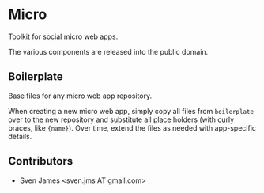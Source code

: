 # Micro

Toolkit for social micro web apps.

The various components are released into the public domain.

## Boilerplate

Base files for any micro web app repository.

When creating a new micro web app, simply copy all files from `boilerplate` over to the new
repository and substitute all place holders (with curly braces, like `{name}`). Over time, extend
the files as needed with app-specific details.

## Contributors

* Sven James &lt;sven.jms AT gmail.com>
